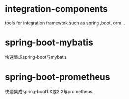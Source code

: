 # integration-components
tools for integration framework such as spring ,boot, orm...
# spring-boot-mybatis
快速集成spring-boot与mybatis

# spring-boot-prometheus
快速集成spring-boot1.X或2.X与prometheus
